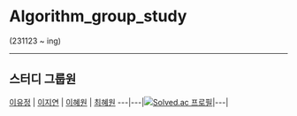 # Algorithm_group_study

(231123 ~ ing)

--------------------
## 스터디 그룹원
[이유정](https://github.com/L-Y-Jeong) | [이지연](https://github.com/lee-jiyoen) | [이혜원](https://github.com/icegosimperson) | [최혜원](https://github.com/choihywon)
---|---|[![Solved.ac 프로필](http://mazassumnida.wtf/api/mini/generate_badge?boj=icegosimperson)](https://solved.ac/icegosimperson)|---|

